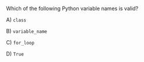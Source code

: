 Which of the following Python variable names is valid?

A) `class`

B) `variable_name`

C) `for_loop`

D) `True`

<!-- Answer: B) -->